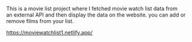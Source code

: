 This is a movie list project where I fetched movie watch list data from          
an external API and then display the data on the website. you can add or remove films from your list.                                                               
 
https://moviewatchlist1.netlify.app/      
